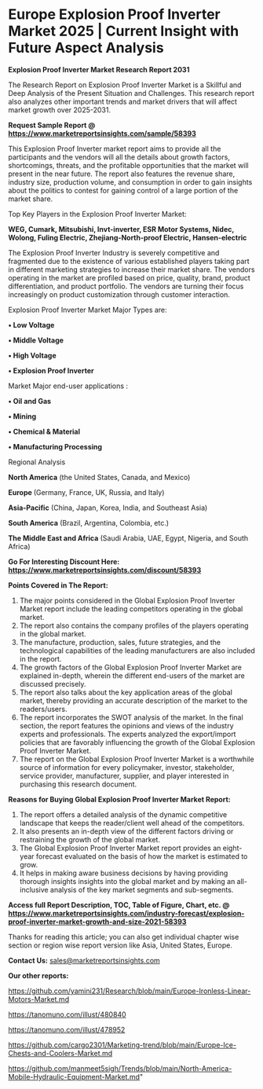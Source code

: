 # Europe Explosion Proof Inverter Market 2025 | Current Insight with Future Aspect Analysis

<strong>Explosion Proof Inverter Market Research Report 2031</strong>

The Research Report on Explosion Proof Inverter Market is a Skillful and Deep Analysis of the Present Situation and Challenges. This research report also analyzes other important trends and market drivers that will affect market growth over 2025-2031.

<strong>Request Sample Report @ <a href=https://www.marketreportsinsights.com/sample/58393>https://www.marketreportsinsights.com/sample/58393</a></strong>

This Explosion Proof Inverter market report aims to provide all the participants and the vendors will all the details about growth factors, shortcomings, threats, and the profitable opportunities that the market will present in the near future. The report also features the revenue share, industry size, production volume, and consumption in order to gain insights about the politics to contest for gaining control of a large portion of the market share.

Top Key Players in the Explosion Proof Inverter Market:

<strong>WEG, Cumark, Mitsubishi, Invt-inverter, ESR Motor Systems, Nidec, Wolong, Fuling Electric, Zhejiang-North-proof Electric, Hansen-electric</strong>

The Explosion Proof Inverter Industry is severely competitive and fragmented due to the existence of various established players taking part in different marketing strategies to increase their market share. The vendors operating in the market are profiled based on price, quality, brand, product differentiation, and product portfolio. The vendors are turning their focus increasingly on product customization through customer interaction.

Explosion Proof Inverter Market Major Types are:

<strong>• Low Voltage

• Middle Voltage

• High Voltage

• Explosion Proof Inverter</strong>

Market Major end-user applications :

<strong>• Oil and Gas

• Mining

• Chemical & Material

• Manufacturing Processing</strong>

Regional Analysis

</u><strong><b>North America</b></strong> (the United States, Canada, and Mexico)

<strong><b>Europe </b></strong>(Germany, France, UK, Russia, and Italy)

<strong><b>Asia-Pacific</b></strong> (China, Japan, Korea, India, and Southeast Asia)

<strong><b>South America</b></strong> (Brazil, Argentina, Colombia, etc.)

<strong><b>The Middle East and Africa</b></strong> (Saudi Arabia, UAE, Egypt, Nigeria, and South Africa)

<strong>Go For Interesting Discount Here: <a href=https://www.marketreportsinsights.com/discount/58393>https://www.marketreportsinsights.com/discount/58393</a></strong>

<strong>Points Covered in The Report:</strong>
<ol>
  <li>The major points considered in the Global Explosion Proof Inverter Market report include the leading competitors operating in the global market.</li>
  <li>The report also contains the company profiles of the players operating in the global market.</li>
  <li>The manufacture, production, sales, future strategies, and the technological capabilities of the leading manufacturers are also included in the report.</li>
  <li>The growth factors of the Global Explosion Proof Inverter Market are explained in-depth, wherein the different end-users of the market are discussed precisely.</li>
  <li>The report also talks about the key application areas of the global market, thereby providing an accurate description of the market to the readers/users.</li>
  <li>The report incorporates the SWOT analysis of the market. In the final section, the report features the opinions and views of the industry experts and professionals. The experts analyzed the export/import policies that are favorably influencing the growth of the Global Explosion Proof Inverter Market.</li>
  <li>The report on the Global Explosion Proof Inverter Market is a worthwhile source of information for every policymaker, investor, stakeholder, service provider, manufacturer, supplier, and player interested in purchasing this research document.</li>
</ol>
<strong>Reasons for Buying Global Explosion Proof Inverter Market Report:</strong>

<ol>
  <li>The report offers a detailed analysis of the dynamic competitive landscape that keeps the reader/client well ahead of the competitors.</li>
  <li>It also presents an in-depth view of the different factors driving or restraining the growth of the global market.</li>
  <li>The Global Explosion Proof Inverter Market report provides an eight-year forecast evaluated on the basis of how the market is estimated to grow.</li>
  <li>It helps in making aware business decisions by having providing thorough insights insights into the global market and by making an all-inclusive analysis of the key market segments and sub-segments.</li>
</ol>
<strong>Access full Report Description, TOC, Table of Figure, Chart, etc. @ <a href=https://www.marketreportsinsights.com/industry-forecast/explosion-proof-inverter-market-growth-and-size-2021-58393>https://www.marketreportsinsights.com/industry-forecast/explosion-proof-inverter-market-growth-and-size-2021-58393</a></strong>


Thanks for reading this article; you can also get individual chapter wise section or region wise report version like Asia, United States, Europe.

<strong>Contact Us:</strong>
sales@marketreportsinsights.com

<strong>Our other reports:</strong>

<a href=https://github.com/yamini231/Research/blob/main/Europe-Ironless-Linear-Motors-Market.md>https://github.com/yamini231/Research/blob/main/Europe-Ironless-Linear-Motors-Market.md</a>

<a href=https://tanomuno.com/illust/480840>https://tanomuno.com/illust/480840</a>

<a href=https://tanomuno.com/illust/478952>https://tanomuno.com/illust/478952</a>

<a href=https://github.com/cargo2301/Marketing-trend/blob/main/Europe-Ice-Chests-and-Coolers-Market.md>https://github.com/cargo2301/Marketing-trend/blob/main/Europe-Ice-Chests-and-Coolers-Market.md</a>

<a href=https://github.com/manmeet5sigh/Trends/blob/main/North-America-Mobile-Hydraulic-Equipment-Market.md>https://github.com/manmeet5sigh/Trends/blob/main/North-America-Mobile-Hydraulic-Equipment-Market.md</a>"
